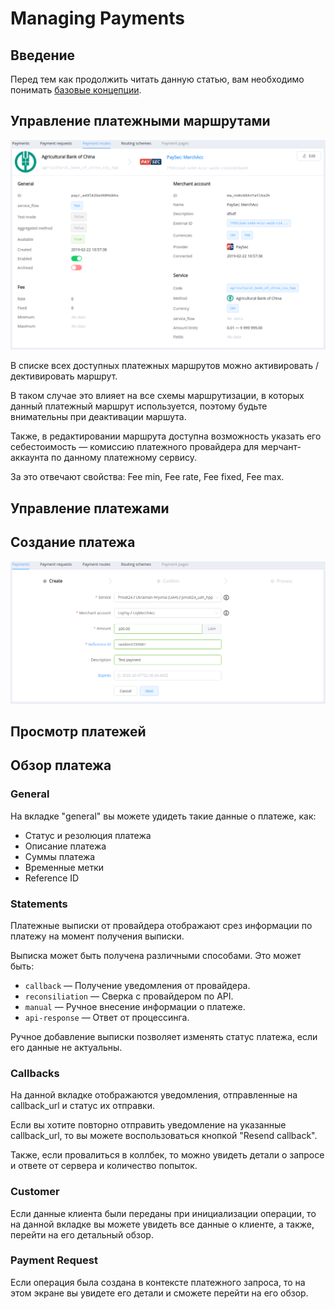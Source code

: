 # Managing Payments

## Введение

Перед тем как продолжить читать данную статью, вам необходимо понимать  [базовые концепции](#).

## Управление платежными маршрутами

![](images/route-overview.png)

В списке всех доступных платежных маршрутов можно активировать / дективировать маршрут.

В таком случае это влияет на все схемы маршрутизации, в которых данный платежный маршрут используется, поэтому будьте внимательны при деактивации маршута.

Также, в редактировании маршрута доступна возможность указать его себестоимость — комиссию платежного провайдера для мерчант-аккаунта по данному платежному сервису.

За это отвечают свойства: Fee min, Fee rate, Fee fixed, Fee max.

## Управление платежами

## Создание платежа

![](images/create-payment.png)

## Просмотр платежей

## Обзор платежа

### General

На вкладке "general" вы можете удидеть такие данные о платеже, как:

-   Статус и резолюция платежа
-   Описание платежа
-   Суммы платежа
-   Временные метки
-   Reference ID

### Statements

Платежные выписки от провайдера отображают срез информации по платежу на момент получения выписки.

Выписка может быть получена различными способами. Это может быть:

-   `callback` — Получение уведомления от провайдера.
-   `reconsiliation` — Сверка с провайдером по API.
-   `manual` — Ручное внесение информации о платеже.
-   `api-response` — Ответ от процессинга.

Ручное добавление выписки позволяет изменять статус платежа, если его данные не актуальны.

### Callbacks

На данной вкладке отображаются уведомления, отправленные на callback_url и статус их отправки.

Если вы хотите повторно отправить уведомление на указанные callback_url, то вы можете воспользоваться кнопкой "Resend callback".

Также, если провалиться в коллбек, то можно увидеть детали о запросе и ответе от сервера и количество попыток.

### Customer

Если данные клиента были переданы при инициализации операции, то на данной вкладке вы можете увидеть все данные о клиенте, а также, перейти на его детальный обзор.

### Payment Request

Если операция была создана в контексте платежного запроса, то на этом экране вы увидете его детали и сможете перейти на его обзор.